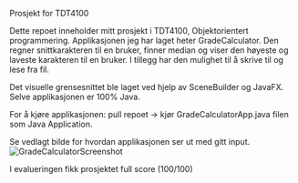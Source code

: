Prosjekt for TDT4100

Dette repoet inneholder mitt prosjekt i TDT4100, Objektorientert programmering.
Applikasjonen jeg har laget heter GradeCalculator. Den regner snittkarakteren til en bruker, finner median og viser den høyeste og laveste karakteren til en bruker.
I tillegg har den mulighet til å skrive til og lese fra fil.

Det visuelle grensesnittet ble laget ved hjelp av SceneBuilder og JavaFX. Selve applikasjonen er 100% Java.

For å kjøre applikasjonen: pull repoet -> kjør GradeCalculatorApp.java filen som Java Application. 

Se vedlagt bilde for hvordan applikasjonen ser ut med gitt input.
![GradeCalculatorScreenshot](https://user-images.githubusercontent.com/88584789/152038248-ff060ec2-323b-46f1-bf1a-68cf078d0cbb.png)

I evalueringen fikk prosjektet full score (100/100)
